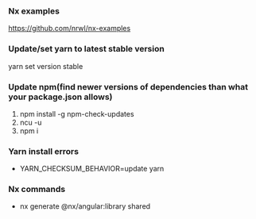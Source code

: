 ### Nx examples
https://github.com/nrwl/nx-examples

### Update/set yarn to latest stable version
yarn set version stable

### Update npm(find newer versions of dependencies than what your package.json allows)
1. npm install -g npm-check-updates
2. ncu -u
3. npm i

### Yarn install errors
- YARN_CHECKSUM_BEHAVIOR=update yarn

### Nx commands
- nx generate @nx/angular:library shared
